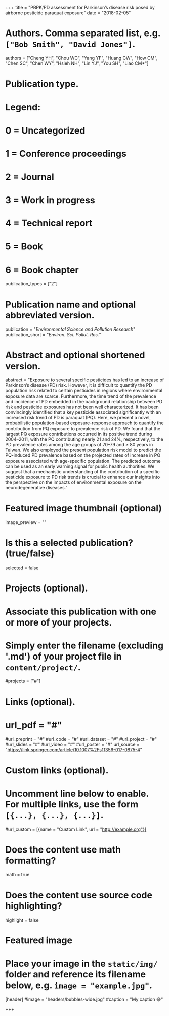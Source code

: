 +++
title = "PBPK/PD assessment for Parkinson’s disease risk posed by airborne pesticide paraquat exposure"
date = "2018-02-05"

# Authors. Comma separated list, e.g. `["Bob Smith", "David Jones"]`.
authors = ["Cheng YH",  "Chou WC", "Yang YF", "Huang CW", "How CM", "Chen SC", "Chen WY", "Hsieh NH", "Lin YJ", "You SH", "Liao CM*"]

# Publication type.
# Legend:
# 0 = Uncategorized
# 1 = Conference proceedings
# 2 = Journal
# 3 = Work in progress
# 4 = Technical report
# 5 = Book
# 6 = Book chapter
publication_types = ["2"]

# Publication name and optional abbreviated version.
publication = "*Environmental Science and Pollution Research*"
publication_short = "*Environ. Sci. Pollut. Res.*"

# Abstract and optional shortened version.
abstract = "Exposure to several specific pesticides has led to an increase of Parkinson’s disease (PD) risk. However, it is difficult to quantify the PD population risk related to certain pesticides in regions where environmental exposure data are scarce. Furthermore, the time trend of the prevalence and incidence of PD embedded in the background relationship between PD risk and pesticide exposures has not been well characterized. It has been convincingly identified that a key pesticide associated significantly with an increased risk trend of PD is paraquat (PQ). Here, we present a novel, probabilistic population-based exposure-response approach to quantify the contribution from PQ exposure to prevalence risk of PD. We found that the largest PQ exposure contributions occurred in its positive trend during 2004–2011, with the PQ contributing nearly 21 and 24%, respectively, to the PD prevalence rates among the age groups of 70–79 and ≥ 80 years in Taiwan. We also employed the present population risk model to predict the PQ-induced PD prevalence based on the projected rates of increase in PQ exposure associated with age-specific population. The predicted outcome can be used as an early warning signal for public health authorities. We suggest that a mechanistic understanding of the contribution of a specific pesticide exposure to PD risk trends is crucial to enhance our insights into the perspective on the impacts of environmental exposure on the neurodegenerative diseases."

# Featured image thumbnail (optional)
image_preview = ""

# Is this a selected publication? (true/false)
selected = false

# Projects (optional).
#   Associate this publication with one or more of your projects.
#   Simply enter the filename (excluding '.md') of your project file in `content/project/`.
#projects = ["#"]

# Links (optional).
# url_pdf = "#"
#url_preprint = "#"
#url_code = "#"
#url_dataset = "#"
#url_project = "#"
#url_slides = "#"
#url_video = "#"
#url_poster = "#"
url_source = "https://link.springer.com/article/10.1007%2Fs11356-017-0875-4"

# Custom links (optional).
#   Uncomment line below to enable. For multiple links, use the form `[{...}, {...}, {...}]`.
#url_custom = [{name = "Custom Link", url = "http://example.org"}]

# Does the content use math formatting?
math = true

# Does the content use source code highlighting?
highlight = false

# Featured image
# Place your image in the `static/img/` folder and reference its filename below, e.g. `image = "example.jpg"`.
[header]
#image = "headers/bubbles-wide.jpg"
#caption = "My caption :smile:"

+++